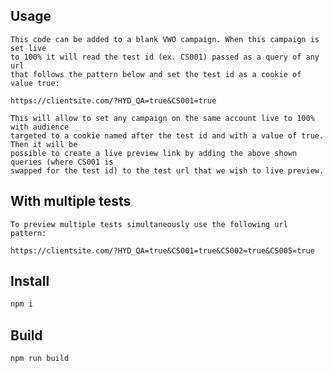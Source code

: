 ## Usage

    This code can be added to a blank VWO campaign. When this campaign is set live 
    to 100% it will read the test id (ex. CS001) passed as a query of any url 
    that follows the pattern below and set the test id as a cookie of value true:

    https://clientsite.com/?HYD_QA=true&CS001=true
  
    This will allow to set any campaign on the same account live to 100% with audience 
    targeted to a cookie named after the test id and with a value of true. Then it will be 
    possible to create a live preview link by adding the above shown queries (where CS001 is 
    swapped for the test id) to the test url that we wish to live preview.


## With multiple tests

    To preview multiple tests simultaneously use the following url pattern: 
    
    https://clientsite.com/?HYD_QA=true&CS001=true&CS002=true&CS005=true
    

## Install
```bash
npm i
```

## Build
```bash
npm run build

